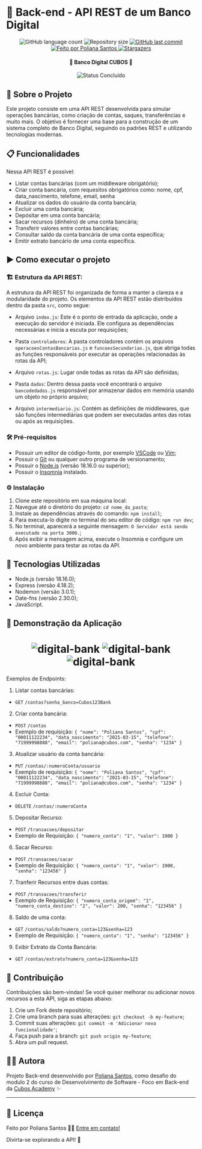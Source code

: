 # 🏦 Back-end - API REST de um Banco Digital

<p align="center">
  <img alt="GitHub language count" src="https://img.shields.io/github/languages/count/polianams/api-banco-digital?color=%2304D361">

  <img alt="Repository size" src="https://img.shields.io/github/repo-size/polianams/api-banco-digital">
  
  <a href="https://github.com/polianams/api-banco-digital/commits/main">
    <img alt="GitHub last commit" src="https://img.shields.io/github/last-commit/polianams/api-banco-digital">
  </a>
  
   <a href="https://www.linkedin.com/in/polianams/">
    <img alt="Feito por Poliana Santos" src="https://img.shields.io/badge/feito-por%20Poliana%20Santos-D818A5">
   </a>
   
   <a href="https://github.com/polianams/api-banco-digital/stargazers">
    <img alt="Stargazers" src="https://img.shields.io/github/stars/polianams/api-banco-digital?style=social">
  </a>
</p>

<h4 align=center> 
	🚧 Banco Digital CUBOS 🚧
</h4>

<p align="center">
	<img alt="Status Concluído" src="https://img.shields.io/badge/STATUS-CONCLU%C3%8DDO-brightgreen">
</p>

## 📝 Sobre o Projeto

Este projeto consiste em uma API REST desenvolvida para simular operações bancárias, como criação de contas, saques, transferências e muito mais. O objetivo é fornecer uma base para a construção de um sistema completo de Banco Digital, seguindo os padrões REST e utilizando tecnologias modernas.

## 📋 Funcionalidades

Nessa API REST é possível:

- Listar contas bancárias (com um middleware obrigatório);
- Criar conta bancária, com requesitos obrigatórios como: nome, cpf, data_nascimento, telefone, email, senha
- Atualizar os dados do usuário da conta bancária;
- Excluir uma conta bancária;
- Depósitar em uma conta bancária;
- Sacar recursos (dinheiro) de uma conta bancária;
- Transferir valores entre contas bancárias;
- Consultar saldo da conta bancária de uma conta específica;
- Emitir extrato bancário de uma conta específica.

## ▶️ Como executar o projeto

### 🏗️ Estrutura da API REST:

A estrutura da API REST foi organizada de forma a manter a clareza e a modularidade do projeto. Os elementos da API REST estão distribuídos dentro da pasta `src`, como segue:

- Arquivo `index.js`: Este é o ponto de entrada da aplicação, onde a execução do servidor é iniciada. Ele configura as dependências necessárias e inicia a escuta por requisições;

- Pasta `controladores`: A pasta controladores contém os arquivos `operacoesContasBancarias.js` e `funcoesSecundarias.js`, que abriga todas as funções responsáveis por executar as operações relacionadas às rotas da API;
- Arquivo `rotas.js`: Lugar onde todas as rotas da API são definidas;

- Pasta `dados`: Dentro dessa pasta você encontrará o arquivo `bancodedados.js` responsável por armazenar dados em memória usando um objeto no próprio arquivo;

- Arquivo `intermediario.js`: Contém as definições de middlewares, que são funções intermediárias que podem ser executadas antes das rotas ou após as requisições.

### 🛠️ Pré-requisitos

- Possuir um editor de código-fonte, por exemplo [VSCode](https://code.visualstudio.com/download) ou [Vim](https://www.vim.org/download.php);
- Possuir o [Git](https://git-scm.com/downloads) ou qualquer outro programa de versionamento;
- Possuir o [Node.js](https://nodejs.org/en/download/current) (versão 18.16.0 ou superior);
- Possuir o [Insomnia](https://insomnia.rest/download) instalado.

### ⚙️ Instalação

1. Clone este repositório em sua máquina local:
2. Navegue até o diretório do projeto: `cd nome_da_pasta`;
3. Instale as dependências através do comando: `npm install`;
4. Para executa-lo digite no terminal do seu editor de código: `npm run dev`;
5. No terminal, aparecerá a seguinte mensagem: `O Servidor está sendo executado na porta 3000.`;
6. Após exibir a mensagem acima, execute o Insomnia e configure um novo ambiente para testar as rotas da API.

## 🚀 Tecnologias Utilizadas

- Node.js (versão 18.16.0);
- Express (versão 4.18.2);
- Nodemon (versão 3.0.1);
- Date-fns (versão 2.30.0);
- JavaScript.

## 🎲 Demonstração da Aplicação

<h1 align="center">
    <img alt="digital-bank" title="digitalBank" src="assets/banco-digital-1.gif" />
    <img alt="digital-bank" title="digitalBank" src="assets/banco-digital-2.gif" />
    <img alt="digital-bank" title="digitalBank" src="assets/banco-digital-3.gif" />
</h1>

Exemplos de Endpoints:

1. Listar contas bancárias:

- `GET` `/contas?senha_banco=Cubos123Bank`

2. Criar conta bancária:

- `POST` `/contas`
- Exemplo de requisição:
  `{
    "nome": "Poliana Santos",
    "cpf": "00011122234",
    "data_nascimento": "2021-03-15",
    "telefone": "71999998888",
    "email": "poliana@cubos.com",
    "senha": "1234"
}`

3. Atualizar usuário da conta bancária:

- `PUT` `/contas/:numeroConta/usuario`
- Exemplo de requisição:
  `{
    "nome": "Poliana Santos",
    "cpf": "00011122234",
    "data_nascimento": "2021-03-15",
    "telefone": "71999998888",
    "email": "poliana@cubos.com",
    "senha": "1234"
}`

4. Excluir Conta:

- `DELETE` `/contas/:numeroConta`

5. Depositar Recurso:

- `POST` `/transacoes/depositar`
- Exemplo de Requisição:
  `{
	"numero_conta": "1",
	"valor": 1900
}`

6. Sacar Recurso:

- `POST` `/transacoes/sacar`
- Exemplo de Requisição:
  `{
	"numero_conta": "1",
	"valor": 1900,
  "senha": "123456"
}`

7. Tranferir Recursos entre duas contas:

- `POST` `/transacoes/transferir`
- Exemplo de Requisição:
  `{
  "numero_conta_origem": "1",
  "numero_conta_destino": "2",
  "valor": 200,
  "senha": "123456"
}`

8. Saldo de uma conta:

- `GET` `/contas/saldo?numero_conta=123&senha=123`
- Exemplo de Requisição:
  `{
  "numero_conta": "1",
  "senha": "123456"
}`

9. Exibir Extrato da Conta Bancária:

- `GET` `/contas/extrato?numero_conta=123&senha=123`

## 🤝 Contribuição

Contribuições são bem-vindas! Se você quiser melhorar ou adicionar novos recursos a esta API, siga as etapas abaixo:

1. Crie um Fork deste repositório;
2. Crie uma branch para suas alterações: `git checkout -b my-feature`;
3. Commit suas alterações: `git commit -m 'Adicionar nova funcionalidade'`;
4. Faça push para a branch: `git push origin my-feature`;
5. Abra um pull request.

## 🧙‍♂️ Autora

Projeto Back-end desenvolvido por [Poliana Santos](https://www.linkedin.com/in/polianams/), como desafio do modulo 2 do curso de Desenvolvimento de Software - Foco em Back-end da [Cubos Academy](https://cubos.academy/) ✨

---

## 📝 Licença

<!-- Este projeto esta sobe a licença [MIT](./LICENSE). -->

Feito por Poliana Santos 👋🏽 [Entre em contato!](https://www.linkedin.com/in/polianams/)

Divirta-se explorando a API! 🌟
